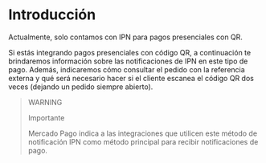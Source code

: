 # Introducción

Actualmente, solo contamos con IPN para pagos presenciales con QR.

Si estás integrando pagos presenciales con código QR, a continuación te brindaremos información sobre las notificaciones de IPN en este tipo de pago. Además, indicaremos cómo consultar el pedido con la referencia externa y qué será necesario hacer si el cliente escanea el código QR dos veces (dejando un pedido siempre abierto).

> WARNING
>
> Importante
>
> Mercado Pago indica a las integraciones que utilicen este método de notificación IPN como método principal para recibir notificaciones de pago.

